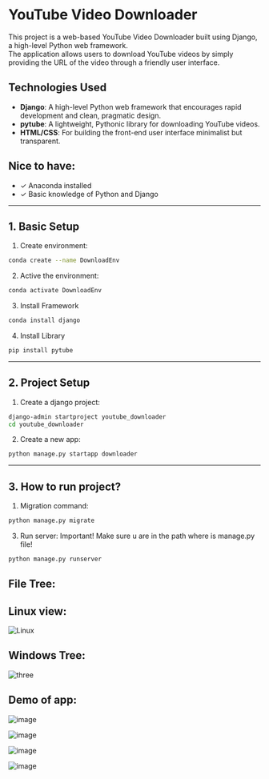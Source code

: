 # YouTube Video Downloader

This project is a web-based YouTube Video Downloader built using Django, a high-level Python web framework.  
The application allows users to download YouTube videos by simply providing the URL of the video through a friendly user interface.

## Technologies Used
- **Django**: A high-level Python web framework that encourages rapid development and clean, pragmatic design.
- **pytube**: A lightweight, Pythonic library for downloading YouTube videos.
- **HTML/CSS**: For building the front-end user interface minimalist but transparent.

## Nice to have:
- ✓ Anaconda installed
- ✓ Basic knowledge of Python and Django

---

## 1. Basic Setup

1. Create environment:
```bash
conda create --name DownloadEnv 
```

2. Active the environment: 
```bash
conda activate DownloadEnv
```

3. Install Framework
```bash
conda install django
````

4. Install Library
```bash
pip install pytube
```
----------------------------------------------------
## 2. Project Setup

1. Create a django project: 

````bash
django-admin startproject youtube_downloader
cd youtube_downloader
````


2. Create a new app:
````bash
python manage.py startapp downloader
````

----------------------------------------------------
## 3. How to run project?

1. Migration command:
````bash
python manage.py migrate
````

 3. Run server:
 Important! Make sure u are in the path where is manage.py file!

````bash
python manage.py runserver
````

## File Tree:
## Linux view:
![Linux](https://github.com/NeverPlayFair/YoutubeDownloader/assets/65012705/7fc060e6-df54-4608-a75a-f9855f47c62f)

## Windows Tree:
![three](https://github.com/NeverPlayFair/YoutubeDownloader/assets/65012705/9316c504-3039-4adc-a36f-5d5961e3b699)

## Demo of app:

![image](https://github.com/NeverPlayFair/YoutubeDownloader/assets/65012705/2b82dc14-f080-42b0-bb9c-9e44dfc5cdcc)

![image](https://github.com/NeverPlayFair/YoutubeDownloader/assets/65012705/bb801ee5-c3a6-4525-8e4d-83ab0acc5619)

![image](https://github.com/NeverPlayFair/YoutubeDownloader/assets/65012705/f3957f44-c4b8-425d-b41e-95e578803f97)

![image](https://github.com/NeverPlayFair/YoutubeDownloader/assets/65012705/ffa2f3a7-8c08-4169-bc66-a7b6c1d3e08a)





